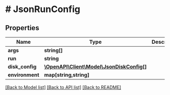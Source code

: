 # # JsonRunConfig

## Properties

Name | Type | Description | Notes
------------ | ------------- | ------------- | -------------
**args** | **string[]** |  | [optional]
**run** | **string** |  | [optional]
**disk_config** | [**\OpenAPI\Client\Model\JsonDiskConfig[]**](JsonDiskConfig.md) |  | [optional]
**environment** | **map[string,string]** |  | [optional]

[[Back to Model list]](../../README.md#models) [[Back to API list]](../../README.md#endpoints) [[Back to README]](../../README.md)
